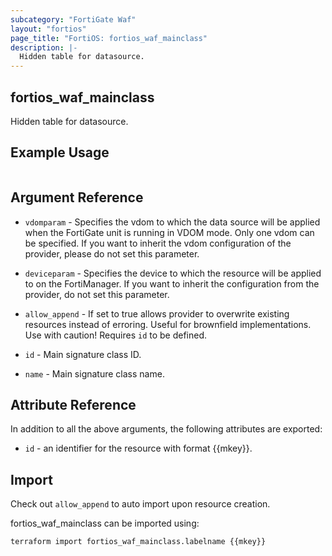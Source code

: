 ```yaml
---
subcategory: "FortiGate Waf"
layout: "fortios"
page_title: "FortiOS: fortios_waf_mainclass"
description: |-
  Hidden table for datasource.
---
```


## fortios_waf_mainclass
Hidden table for datasource.

## Example Usage

```hcl

```

## Argument Reference
* `vdomparam` - Specifies the vdom to which the data source will be applied when the FortiGate unit is running in VDOM mode. Only one vdom can be specified. If you want to inherit the vdom configuration of the provider, please do not set this parameter.
* `deviceparam` - Specifies the device to which the resource will be applied to on the FortiManager. If you want to inherit the configuration from the provider, do not set this parameter.
* `allow_append` - If set to true allows provider to overwrite existing resources instead of erroring. Useful for brownfield implementations. Use with caution! Requires `id` to be defined.

* `id` - Main signature class ID.
* `name` - Main signature class name.

## Attribute Reference

In addition to all the above arguments, the following attributes are exported:
* `id` - an identifier for the resource with format {{mkey}}.

## Import

Check out `allow_append` to auto import upon resource creation.

fortios_waf_mainclass can be imported using:
```sh
terraform import fortios_waf_mainclass.labelname {{mkey}}
```
